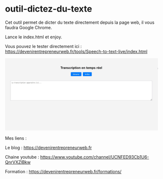 # outil-dictez-du-texte
Cet outil permet de dicter du texte directement depuis la page web, il vous faudra Google Chrome.

Lance le index.html et enjoy.

Vous pouvez le tester directement ici : https://devenirentrepreneurweb.fr/tools/Speech-to-text-live/index.html

![Screenshot](screenshot.jpg)


Mes liens :

Le blog : https://devenirentrepreneurweb.fr

Chaine youtube : https://www.youtube.com/channel/UCNFED93Cb1U6-QnrVXZlBkw

Formation : https://devenirentrepreneurweb.fr/formations/
